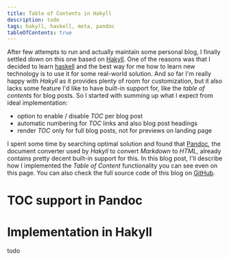 ```yaml
---
title: Table of Contents in Hakyll
description: todo
tags: hakyll, haskell, meta, pandoc
tableOfContents: true
---
```


After few attempts to run and actually maintain some personal blog, I finally settled down on this one based on [Hakyll][hakyll]. One of the reasons was that I decided to learn [haskell] and the best way for me how to learn new technology is to use it for some real-world solution. And so far I'm really happy with _Hakyll_ as it provides plenty of room for customization, but it also lacks some feature I'd like to have built-in support for, like the _table of contents_ for blog posts. So I started with summing up what I expect from ideal implementation:

- option to enable / disable _TOC_ per blog post
- automatic numbering for _TOC_ links and also blog post headings
- render _TOC_ only for full blog posts, not for previews on landing page

I spent some time by searching optimal solution and found that [Pandoc][pandoc], the document converter used by _Hakyll_ to convert _Markdown_ to _HTML_, already contains pretty decent built-in support for this. In this blog post, I'll describe how I implemented the _Table of Content_ functionality you can see even on this page. You can also check the full source code of this blog on [GitHub][git_svejcar-dev].

<!-- MORE -->

# TOC support in Pandoc
# Implementation in Hakyll
todo

[hakyll]: https://jaspervdj.be/hakyll/
[haskell]: https://www.haskell.org/
[pandoc]: https://pandoc.org/
[git_svejcar-dev]: https://github.com/vaclavsvejcar/svejcar-dev
